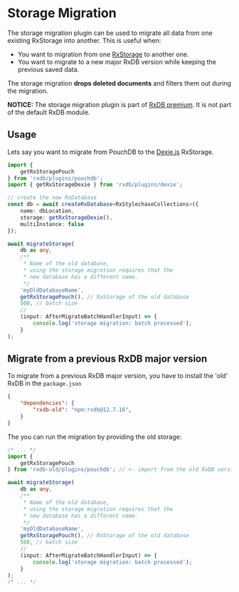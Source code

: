 # Storage Migration

The storage migration plugin can be used to migrate all data from one existing RxStorage into another. This is useful when:

- You want to migration from one [RxStorage](./rx-storage.md) to another one.
- You want to migrate to a new major RxDB version while keeping the previous saved data.

The storage migration **drops deleted documents** and filters them out during the migration.

**NOTICE:** The storage migration plugin is part of [RxDB premium](https://rxdb.info/premium.html). It is not part of the default RxDB module.


## Usage

Lets say you want to migrate from PouchDB to the [Dexie.js](./rx-storage-dexie.md) RxStorage.

```ts
import {
    getRxStoragePouch
} from 'rxdb/plugins/pouchdb';
import { getRxStorageDexie } from 'rxdb/plugins/dexie';

// create the new RxDatabase
const db = await createRxDatabase<RxStylechaseCollections>({
    name: dbLocation,
    storage: getRxStorageDexie(),
    multiInstance: false
});

await migrateStorage(
    db as any,
    /**
     * Name of the old database,
     * using the storage migration requires that the
     * new database has a different name.
     */
    'myOldDatabaseName',
    getRxStoragePouch(), // RxStorage of the old database
    500, // batch size
    // 
    (input: AfterMigrateBatchHandlerInput) => {
        console.log('storage migration: batch processed');
    }
);
```


## Migrate from a previous RxDB major version

To migrate from a previous RxDB major version, you have to install the 'old' RxDB in the `package.json`

```json
{
    "dependencies": {
        "rxdb-old": "npm:rxdb@12.7.16",
    }
}
```

The you can run the migration by providing the old storage:

```ts
/* ... */
import {
    getRxStoragePouch
} from 'rxdb-old/plugins/pouchdb'; // <- import from the old RxDB version

await migrateStorage(
    db as any,
    /**
     * Name of the old database,
     * using the storage migration requires that the
     * new database has a different name.
     */
    'myOldDatabaseName',
    getRxStoragePouch(), // RxStorage of the old database
    500, // batch size
    // 
    (input: AfterMigrateBatchHandlerInput) => {
        console.log('storage migration: batch processed');
    }
);
/* ... */
```
